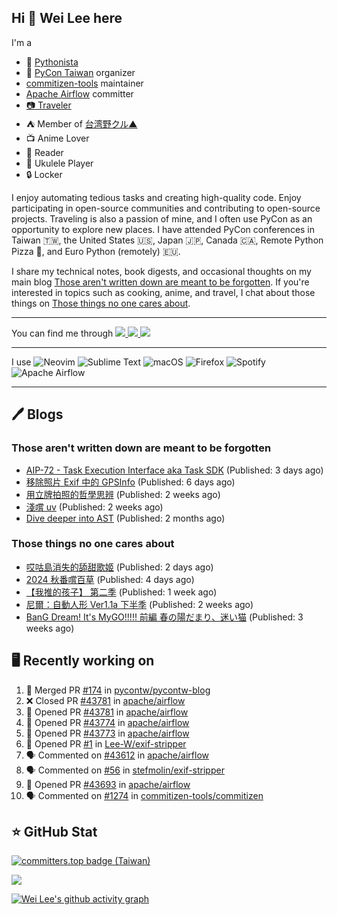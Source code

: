 ## Hi 👋 Wei Lee here

I'm a

* 🐍 [Pythonista](https://pycon-note.wei-lee.me/)
* 🐍 [PyCon Taiwan](https://tw.pycon.org/) organizer
* [commitizen-tools](https://github.com/commitizen-tools) maintainer
* [Apache Airflow](https://github.com/apache/airflow/) committer
* [📷 Traveler](https://travlog.wei-lee.me/)
* ⛺ Member of [台湾野クル▲](https://twitter.com/Taiwannokuru)
* 📺 Anime Lover
* 📖 Reader
* 🎵 Ukulele Player
* 🔒 Locker

I enjoy automating tedious tasks and creating high-quality code. Enjoy participating in open-source communities and contributing to open-source projects. Traveling is also a passion of mine, and I often use PyCon as an opportunity to explore new places. I have attended PyCon conferences in Taiwan 🇹🇼, the United States 🇺🇸, Japan 🇯🇵, Canada 🇨🇦, Remote Python Pizza 🍕, and Euro Python (remotely) 🇪🇺.

I share my technical notes, book digests, and occasional thoughts on my main blog [Those aren't written down are meant to be forgotten](https://blog.wei-lee.me/). If you're interested in topics such as cooking, anime, and travel, I chat about those things on [Those things no one cares about](https://travlog.wei-lee.me/).


---

<p align="left">
You can find me through
  <a href="https://in.linkedin.com/in/clleew" target="blank">
    <img src="https://img.shields.io/badge/LinkedIn-0077B5?style=for-the-badge&logo=linkedin&logoColor=white" />
  </a>
  <a href="https://twitter.com/clleew" target="blank">
    <img src="https://img.shields.io/badge/Twitter-1DA1F2?style=for-the-badge&logo=twitter&logoColor=white" />
  </a>
  <a href="https://github.com/Lee-W/" target="blank">
    <img src="https://img.shields.io/badge/GitHub-100000?style=for-the-badge&logo=github&logoColor=white" />
  </a>
</p>

---

I use ![Neovim](https://img.shields.io/badge/NeoVim-%2357A143.svg?&style=for-the-badge&logo=neovim&logoColor=white) ![Sublime Text](https://img.shields.io/badge/sublime_text-%23575757.svg?style=for-the-badge&logo=sublime-text&logoColor=important) ![macOS](https://img.shields.io/badge/mac%20os-000000?style=for-the-badge&logo=macos&logoColor=F0F0F0) ![Firefox](https://img.shields.io/badge/Firefox-FF7139?style=for-the-badge&logo=Firefox-Browser&logoColor=white) ![Spotify](https://img.shields.io/badge/Spotify-1ED760?style=for-the-badge&logo=spotify&logoColor=white) ![Apache Airflow](https://img.shields.io/badge/Apache%20Airflow-017CEE?style=for-the-badge&logo=Apache%20Airflow&logoColor=white)

---


## 🖊️ Blogs

### Those aren't written down are meant to be forgotten

* [AIP-72 - Task Execution Interface aka Task SDK](https://blog.wei-lee.me/posts/tech/2024/11/aip-72) (Published: 3 days ago)
* [移除照片 Exif 中的 GPSInfo](https://blog.wei-lee.me/posts/tech/2024/11/remove-gps-info-from-exif) (Published: 6 days ago)
* [用立牌拍照的哲學思辨](https://blog.wei-lee.me/posts/gossiping/2024/10/use-acrylic-standees-to-take-photos) (Published: 2 weeks ago)
* [淺嚐 uv](https://blog.wei-lee.me/posts/tech/2024/10/dabble-uv) (Published: 2 weeks ago)
* [Dive deeper into AST](https://blog.wei-lee.me/posts/tech/2024/09/dig-into-ast-a-bit-more) (Published: 2 months ago)

### Those things no one cares about
 
 * [哎咕島消失的舔甜歌姬](https://travlog.wei-lee.me/posts/review/2024/11/egumi-legacy) (Published: 2 days ago)
 * [2024 秋番嚐百草](https://travlog.wei-lee.me/posts/review/2024/11/what-i-will-watch-in-2024-fall) (Published: 4 days ago)
 * [【我推的孩子】 第二季](https://travlog.wei-lee.me/posts/review/2024/10/oshi-no-ko-season-2) (Published: 1 week ago)
 * [尼爾：自動人形 Ver1.1a 下半季](https://travlog.wei-lee.me/posts/review/2024/10/nier-automata) (Published: 2 weeks ago)
 * [BanG Dream! It&#39;s MyGO!!!!! 前編 春の陽だまり、迷い猫](https://travlog.wei-lee.me/posts/review/2024/10/band-dream-it-s-my-go-movie-1) (Published: 3 weeks ago)

## 🖥️ Recently working on

1. 🎉 Merged PR [#174](https://github.com/pycontw/pycontw-blog/pull/174) in [pycontw/pycontw-blog](https://github.com/pycontw/pycontw-blog)
2. ❌ Closed PR [#43781](https://github.com/apache/airflow/pull/43781) in [apache/airflow](https://github.com/apache/airflow)
3. 💪 Opened PR [#43781](https://github.com/apache/airflow/pull/43781) in [apache/airflow](https://github.com/apache/airflow)
4. 💪 Opened PR [#43774](https://github.com/apache/airflow/pull/43774) in [apache/airflow](https://github.com/apache/airflow)
5. 💪 Opened PR [#43773](https://github.com/apache/airflow/pull/43773) in [apache/airflow](https://github.com/apache/airflow)
6. 💪 Opened PR [#1](https://github.com/Lee-W/exif-stripper/pull/1) in [Lee-W/exif-stripper](https://github.com/Lee-W/exif-stripper)
7. 🗣 Commented on [#43612](https://github.com/apache/airflow/pull/43612#issuecomment-2461096378) in [apache/airflow](https://github.com/apache/airflow)
8. 🗣 Commented on [#56](https://github.com/stefmolin/exif-stripper/issues/56#issuecomment-2457386504) in [stefmolin/exif-stripper](https://github.com/stefmolin/exif-stripper)
9. 💪 Opened PR [#43693](https://github.com/apache/airflow/pull/43693) in [apache/airflow](https://github.com/apache/airflow)
10. 🗣 Commented on [#1274](https://github.com/commitizen-tools/commitizen/pull/1274#issuecomment-2456096253) in [commitizen-tools/commitizen](https://github.com/commitizen-tools/commitizen)


## ⭐ GitHub Stat

[![committers.top badge (Taiwan)](https://user-badge.committers.top/taiwan_public/Lee-W.svg)](https://user-badge.committers.top/taiwan_public/Lee-W)

[![](https://github-readme-stats.vercel.app/api?username=Lee-W&show_icons=true&hide_title=true&cache_seconds=86400)](https://github.com/anuraghazra/github-readme-stats)

[![Wei Lee's github activity graph](https://github-readme-activity-graph.vercel.app/graph?username=Lee-W&theme=dracula)](https://github.com/ashutosh00710/github-readme-activity-graph)
